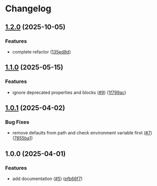 # Changelog

## [1.2.0](https://github.com/dkooll/diffy/compare/v1.1.0...v1.2.0) (2025-10-05)


### Features

* complete refactor ([135ed8d](https://github.com/dkooll/diffy/commit/135ed8d92bd0d51922a3b4bf1260e9847563d086))

## [1.1.0](https://github.com/dkooll/diffy/compare/v1.0.1...v1.1.0) (2025-05-15)


### Features

* ignore deprecated properties and blocks ([#9](https://github.com/dkooll/diffy/issues/9)) ([1f799ac](https://github.com/dkooll/diffy/commit/1f799ac57576a83fde1c6155b6ed9781765b6ca0))

## [1.0.1](https://github.com/dkooll/diffy/compare/v1.0.0...v1.0.1) (2025-04-02)


### Bug Fixes

* remove defaults from path and check environment variable first ([#7](https://github.com/dkooll/diffy/issues/7)) ([7855ba1](https://github.com/dkooll/diffy/commit/7855ba1c38b2d1c4383b4cfb77e181015af255f0))

## 1.0.0 (2025-04-01)


### Features

* add documentation ([#5](https://github.com/dkooll/diffy/issues/5)) ([efb66f7](https://github.com/dkooll/diffy/commit/efb66f746015f068a16074d329bb73c7b1f72083))
